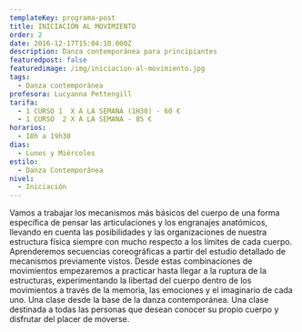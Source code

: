 ```yaml
---
templateKey: programa-post
title: INICIACIÓN AL MOVIMIENTO
order: 2
date: 2016-12-17T15:04:10.000Z
description: Danza contemporánea para principiantes
featuredpost: false
featuredimage: /img/iniciacion-al-movimiento.jpg
tags:
  - Danza contemporánea
profesora: Lucyanna Pettengill
tarifa:
  - 1 CURSO 1  X A LA SEMANA (1H30) - 60 €
  - 1 CURSO  2 X A LA SEMANA - 85 €
horarios:
  - 18h a 19h30
dias:
  - Lunes y Miércoles
estilo:
  - Danza Contemporânea
nivel:
  - Iniciación
---
```


Vamos a trabajar los mecanismos más básicos del cuerpo de una forma específica de pensar las articulaciones y los engranajes anatómicos, llevando en cuenta las posibilidades y las organizaciones de nuestra estructura física siempre con mucho respecto a los límites de cada cuerpo.
Aprenderemos secuencias coreográficas a partir del estudio detallado de mecanismos previamente vistos. Desde estas combinaciones de movimientos empezaremos a practicar hasta llegar a la ruptura de la estructuras, experimentando la libertad del cuerpo dentro de los movimientos a través de la memoria, las emociones y el imaginario de cada uno.
Una clase desde la base de la danza contemporánea.
Una clase destinada a todas las personas que desean conocer su propio cuerpo y disfrutar del placer de moverse.
